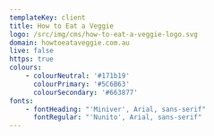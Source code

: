 ```yaml
---
templateKey: client
title: How to Eat a Veggie
logo: /src/img/cms/how-to-eat-a-veggie-logo.svg
domain: howtoeataveggie.com.au
live: false
https: true
colours:
    - colourNeutral: '#171b19'
      colourPrimary: '#5C6B63'
      colourSecondary: '#663877'
fonts:
    - fontHeading: "'Miniver', Arial, sans-serif"
      fontRegular: "'Nunito', Arial, sans-serif"
---
```

